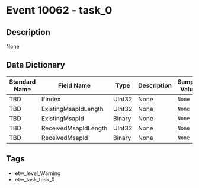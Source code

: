 # Event 10062 - task_0

## Description
None

## Data Dictionary
|Standard Name|Field Name|Type|Description|Sample Value|
|---|---|---|---|---|
|TBD|IfIndex|UInt32|None|`None`|
|TBD|ExistingMsapIdLength|UInt32|None|`None`|
|TBD|ExistingMsapId|Binary|None|`None`|
|TBD|ReceivedMsapIdLength|UInt32|None|`None`|
|TBD|ReceivedMsapId|Binary|None|`None`|

## Tags
* etw_level_Warning
* etw_task_task_0